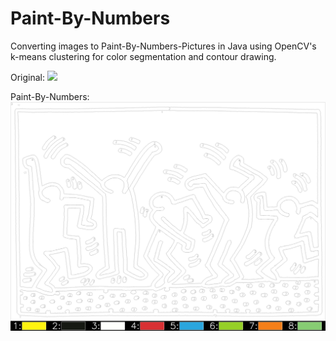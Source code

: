 # Paint-By-Numbers

Converting images to Paint-By-Numbers-Pictures in Java using OpenCV's k-means clustering for color segmentation and contour drawing.

Original:
<img src="original.png" width="600">

Paint-By-Numbers:
![Alt text](paint_by_nrs.png?raw=true "Paint-By-Numbers")

